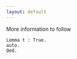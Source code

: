 ```yaml
---
layout: default
---
```

More information to follow
```coq
Lemma t : True.
auto.
Qed.
```
<script src="embed.js?target=https%3A%2F%2Fgithub.com%2Fcoq%2Fcoq%2Fblob%2Fmaster%2Ftheories%2FArith%2FEuclid.v&style=rainbow&showBorder=on&showLineNumbers=on&showFileMeta=on"></script>

